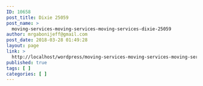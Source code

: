 ```yaml
---
ID: 10658
post_title: Dixie 25059
post_name: >
  moving-services-moving-services-moving-services-dixie-25059
author: mrgabonijeff@gmail.com
post_date: 2018-03-28 01:49:28
layout: page
link: >
  http://localhost/wordpress/moving-services-moving-services-moving-services-dixie-25059/
published: true
tags: [ ]
categories: [ ]
---
```

